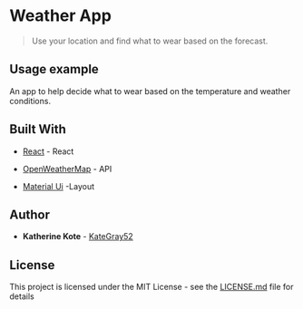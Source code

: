 # Weather App
> Use your location and find what to wear based on the forecast.






## Usage example

An app to help decide what to wear based on the temperature and weather conditions.



## Built With
* [React](https://reactjs.org/) - React
* [OpenWeatherMap](https://openweathermap.org/api) - API

* [Material Ui](https://material-ui.com/) -Layout



## Author

* **Katherine Kote**  - [KateGray52](https://github.com/KateGray52)

## License

This project is licensed under the MIT License - see the [LICENSE.md](LICENSE.md) file for details


